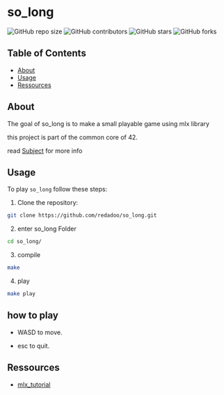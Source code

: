 # so_long


![GitHub repo size](https://img.shields.io/github/repo-size/redadoo/so_long)
![GitHub contributors](https://img.shields.io/github/contributors/redadoo/so_long)
![GitHub stars](https://img.shields.io/github/stars/redadoo/so_long?style=social)
![GitHub forks](https://img.shields.io/github/forks/redadoo/so_long?style=social)

## Table of Contents

- [About](#about)
- [Usage](#usage)
- [Ressources](#ressources)

## About

The goal of so_long is to make a small playable game using mlx library

this project is part of the common core of 42.

read [Subject](https://github.com/redadoo/so_long/blob/master/en.subject.pdf) for more info

## Usage

To play `so_long` follow these steps:

1. Clone the repository:

```bash
git clone https://github.com/redadoo/so_long.git
```

2. enter so_long Folder
```bash
cd so_long/
```

3. compile
```bash
make 
```
4. play
```bash
make play 
```
## how to play

* WASD to move.

* esc to quit.

## Ressources

* [mlx_tutorial]([https://lodev.org/cgtutor/raycasting.html](https://github.com/S-LucasSerrano/miniLibX_sample))

